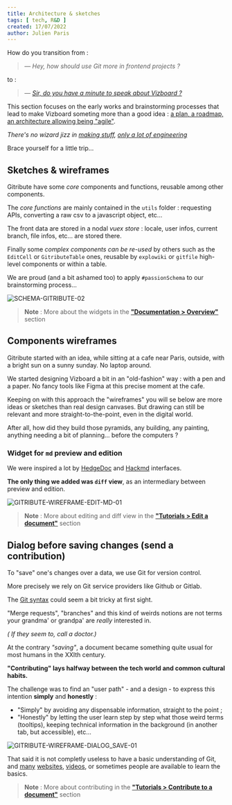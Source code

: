 ```yaml
---
title: Architecture & sketches
tags: [ tech, R&D ]
created: 17/07/2022
author: Julien Paris
---
```


How do you transition from :

> — _Hey, how should use Git more in frontend projects ?_

 to :

> — _[Sir, do you have a minute to speak about Vizboard ?](https://www.youtube.com/watch?v=sghOYbR_fXA&ab_channel=TikTokTaciousShorts)_

This section focuses on the early works and brainstorming processes that lead to make Vizboard someting more than a good idea : [a plan, a roadmap, an architecture allowing being "agile"](https://www.linkedin.com/pulse/agile-approach-methodology-carlo-occhiena/).

_There's no wizard jizz in [making stuff](https://www.youtube.com/watch?v=N4IfPtl3W_M&ab_channel=exurb1a), [only a lot of engineering](https://www.youtube.com/watch?v=qE0UimODxNg&ab_channel=exurb1a)_

Brace yourself for a little trip...

## Sketches & wireframes

Gitribute have some _core_ components and functions, reusable among other components.

The _core functions_ are mainly contained in the `utils` folder : requesting APIs, converting a raw csv to a javascript object, etc...

The front data are stored in a nodal _vuex store_ : locale, user infos, current branch, file infos, etc... are stored there.

Finally some _complex components can be re-used_ by others such as the `EditCell` or `GitributeTable` ones, reusable by `explowiki` or `gitfile` high-level components or within a table.

We are proud (and a bit ashamed too) to apply `#passionSchema` to our brainstorming process...

![SCHEMA-GITRIBUTE-02](https://raw.githubusercontent.com/multi-coop/vizboard-website-content/main/images/schemas/Multi-gitribute-schema-02.png)

> **Note** : More about the widgets in the **["Documentation > Overview"](/docs-widgets-overview)** section

## Components wireframes

Gitribute started with an idea, while sitting at a cafe near Paris, outside, with a bright sun on a sunny sunday. No laptop around.

We started designing Vizboard a bit in an "old-fashion" way : with a pen and a paper. No fancy tools like Figma at this precise moment at the cafe.

Keeping on with this approach the "wireframes" you will se below are more ideas or sketches than real design canvases. But drawing can still be relevant and more straight-to-the-point, even in the digital world.

After all, how did they build those pyramids, any building, any painting, anything needing a bit of planning... before the computers ?

### Widget for `md` preview and edition

We were inspired a lot by [HedgeDoc](https://hedgedoc.org/) and [Hackmd](https://hackmd.io) interfaces.

**The only thing we added was `diff` view**, as an intermediary between preview and edition.

![GITRIBUTE-WIREFRAME-EDIT-MD-01](https://raw.githubusercontent.com/multi-coop/vizboard-website-content/main/images/schemas/Multi-gitribute-wireframe-edit-md-01.png)

> **Note** : More about editing and diff view in the **["Tutorials > Edit a document"](/tutorial-edition)** section

## Dialog before saving changes (send a contribution)

To "save" one's changes over a data, we use Git for version control.

More precisely we rely on Git service providers like Github or Gitlab. 

The [Git syntax](https://en.wikipedia.org/wiki/Git) could seem a bit tricky at first sight.

"Merge requests", "branches" and this kind of weirds notions are not terms your grandma' or grandpa' are _really_ interested in.

_( If they seem to, call a doctor.)_

At the contrary _"saving"_, a document became something quite usual for most humans in the XXIth century.

**"Contributing" lays halfway between the tech world and common cultural habits.**

The challenge was to find an "user path" - and a design - to express this intention **simply** and **honestly** :

- "Simply" by avoiding any dispensable information, straight to the point ;
- "Honestly" by letting the user learn step by step what those weird terms (tooltips), keeping technical information in the background (in another tab, but accessible), etc...

![GITRIBUTE-WIREFRAME-DIALOG_SAVE-01](https://raw.githubusercontent.com/multi-coop/vizboard-website-content/main/images/schemas/Multi-gitribute-wireframe-commit_dialog-01.png)

That said it is not completly useless to have a basic understanding of Git, and [many](https://www.atlassian.com/git) [websites](https://learngitbranching.js.org/?locale=fr_FR), [videos](https://www.youtube.com/watch?v=2ReR1YJrNOM&ab_channel=ProgrammingwithMosh), or sometimes people are available to learn the basics.

> **Note** : More about contributing in the **["Tutorials > Contribute to a document"](/tutorial-contribution)** section

<br>
<br>

